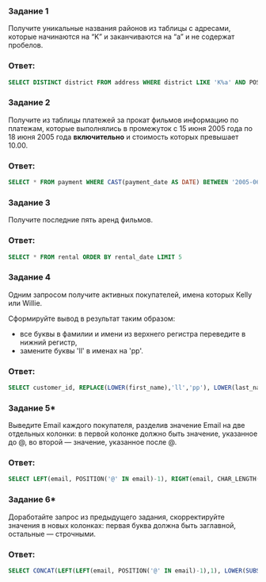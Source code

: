 ### Задание 1

Получите уникальные названия районов из таблицы с адресами, которые начинаются на “K” и заканчиваются на “a” и не содержат пробелов.

### Ответ:

```sql
SELECT DISTINCT district FROM address WHERE district LIKE 'K%a' AND POSITION(' ' IN district) = 0
```

### Задание 2

Получите из таблицы платежей за прокат фильмов информацию по платежам, которые выполнялись в промежуток с 15 июня 2005 года по 18 июня 2005 года **включительно** и стоимость которых превышает 10.00.

### Ответ:
```sql
SELECT * FROM payment WHERE CAST(payment_date AS DATE) BETWEEN '2005-06-15' AND '2005-06-18'
```

### Задание 3

Получите последние пять аренд фильмов.

### Ответ:

```sql
SELECT * FROM rental ORDER BY rental_date LIMIT 5
```

### Задание 4

Одним запросом получите активных покупателей, имена которых Kelly или Willie. 

Сформируйте вывод в результат таким образом:
- все буквы в фамилии и имени из верхнего регистра переведите в нижний регистр,
- замените буквы 'll' в именах на 'pp'.

### Ответ:
```sql
SELECT customer_id, REPLACE(LOWER(first_name),'ll','pp'), LOWER(last_name) FROM customer WHERE (first_name LIKE 'Kelly' OR first_name LIKE 'Willie') AND active = TRUE
```

### Задание 5*

Выведите Email каждого покупателя, разделив значение Email на две отдельных колонки: в первой колонке должно быть значение, указанное до @, во второй — значение, указанное после @.

### Ответ:
```sql
SELECT LEFT(email, POSITION('@' IN email)-1), RIGHT(email, CHAR_LENGTH(email)-POSITION('@' IN email)) FROM customer
```

### Задание 6*

Доработайте запрос из предыдущего задания, скорректируйте значения в новых колонках: первая буква должна быть заглавной, остальные — строчными.

### Ответ:
```sql
SELECT CONCAT(LEFT(LEFT(email, POSITION('@' IN email)-1),1), LOWER(SUBSTR(email,2,CHAR_LENGTH(LEFT(email, POSITION('@' IN email)-1))-1))) , CONCAT(UPPER(LEFT(RIGHT(email, CHAR_LENGTH(email)-POSITION('@' IN email)),1)), SUBSTR(RIGHT(email, CHAR_LENGTH(email)-POSITION('@' IN email)),2,CHAR_LENGTH(RIGHT(email, CHAR_LENGTH(email)-POSITION('@' IN email)))-1)) FROM customer
```
